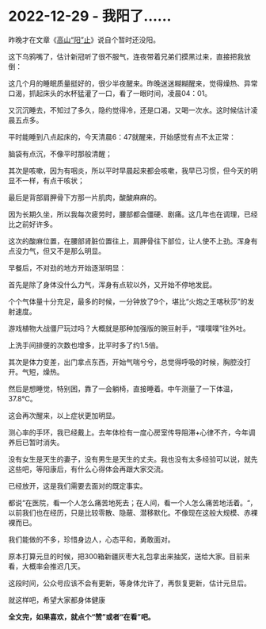 # 2022-12-29 - 我阳了......

昨晚才在文章《[高山“阳”止](http://mp.weixin.qq.com/s?__biz=MzI1MzI4MDk5NA==&mid=2247492029&idx=1&sn=517a5a43d42131ed100ef852aa3b6aa5&chksm=e9d47630dea3ff2629851c0722000eb0c36f3674081c0664961ae309ac9d73fdcb9dd03621e4&scene=21#wechat_redirect)》说自个暂时还没阳。

这下乌鸦嘴了，估计新冠听了很不服气，连夜带着兄弟们摸黑过来，直接把我放倒：

这几个月的睡眠质量挺好的，很少半夜醒来。昨晚迷迷糊糊醒来，觉得燥热、异常口渴，抓起床头的水杯猛灌了一口，看了一眼时间，凌晨04：01。

又沉沉睡去，不知过了多久，隐约觉得冷，还是口渴，又喝一次水。这时候估计凌晨五点多。

平时能睡到八点起床的，今天清晨6：47就醒来，开始感觉有点不太正常：

脑袋有点沉，不像平时那般清醒；

其次是咳嗽，因为有咽炎，所以平时早晨起来都会咳嗽，我早已习惯，但今天的明显不一样，有点干咳状；

最后是背部肩胛骨下方那一片肌肉，酸酸麻麻的。

因为长期久坐，所以我每次疲劳时，腰部都会僵硬、剧痛。这几年也在调理，已经比之前好许多。

这次的酸麻位置，在腰部肾脏位置往上，肩胛骨往下部位，让人使不上劲。浑身有点没力气，但又不是那么明显。

早餐后，不对劲的地方开始逐渐明显：

首先是除了身体没什么力气，浑身有点软以外，又开始不停地发屁。

个个气体量十分充足，最多的时候，一分钟放了9个，堪比“火炮之王喀秋莎”的发射速度。

游戏植物大战僵尸玩过吗？大概就是那种加强版的豌豆射手，“噗噗噗”往外吐。

上洗手间排便的次数也增多，比平时多了约1.5倍。

其次是体力变差，出门拿点东西，开始气喘兮兮，总觉得呼吸的时候，胸腔没打开。气短，燥热。

然后是想睡觉，特别困，靠了一会躺椅，直接睡着。中午测量了一下体温，37.8℃。

这会再次醒来，以上症状更加明显。

测心率的手环，我已经戴上。去年体检有一度心房室传导阻滞+心律不齐，今年调养后已暂时消失。

没有女生是天生的妻子，没有男生是天生的丈夫。我也没有太多经验可以说，就先这些吧，等阳康后，有什么心得体会再跟大家交流。

已经放开，这是我们需要去面对的既定事实。

都说“在医院，看一个人怎么痛苦地死去；在人间，看一个人怎么痛苦地活着。“，以前我们也在经历，只是比较零散、隐蔽、潜移默化。不像现在这般大规模、赤裸裸而已。

我们能做的不多，珍惜身边人，心态平和，勇敢面对。

原本打算元旦的时候，把300箱新疆灰枣大礼包拿出来抽奖，送给大家。目前来看，大概率会推迟几天。

这段时间，公众号应该不会有更新，等身体允许了，再恢复更新，估计元旦后。

就这样吧，希望大家都身体健康

**全文完，如果喜欢，就点个“赞”或者“在看”吧。**